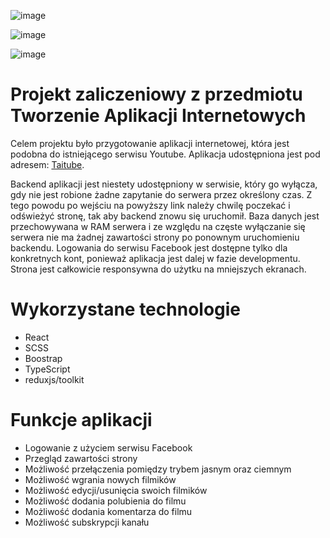 ![image](https://github.com/szebest/youtube-frontend/assets/56255905/82f6a08e-de2b-4a53-88f4-98a39a6af227)

![image](https://github.com/szebest/youtube-frontend/assets/56255905/f1f47fe8-2cd0-42f3-9840-cf7054c382fe)

![image](https://github.com/szebest/youtube-frontend/assets/56255905/5de4e000-f2cb-4098-952f-fde1de31f2bb)

# Projekt zaliczeniowy z przedmiotu Tworzenie Aplikacji Internetowych

Celem projektu było przygotowanie aplikacji internetowej, która jest podobna do istniejącego serwisu Youtube.
Aplikacja udostępniona jest pod adresem: [Taitube](https://youtube-tai.netlify.app/).

Backend aplikacji jest niestety udostępniony w serwisie, który go wyłącza, gdy nie jest robione żadne zapytanie do serwera przez określony czas. Z tego powodu po wejściu na powyższy link należy chwilę poczekać i odświeżyć stronę, tak aby backend znowu się uruchomił. Baza danych jest przechowywana w RAM serwera i ze względu na częste wyłączanie się serwera nie ma żadnej zawartości strony po ponownym uruchomieniu backendu. Logowania do serwisu Facebook jest dostępne tylko dla konkretnych kont, ponieważ aplikacja jest dalej w fazie developmentu.
Strona jest całkowicie responsywna do użytku na mniejszych ekranach.

# Wykorzystane technologie

- React
- SCSS
- Boostrap
- TypeScript
- reduxjs/toolkit

# Funkcje aplikacji

- Logowanie z użyciem serwisu Facebook
- Przegląd zawartości strony
- Możliwość przełączenia pomiędzy trybem jasnym oraz ciemnym
- Możliwość wgrania nowych filmików
- Możliwość edycji/usunięcia swoich filmików
- Możliwość dodania polubienia do filmu
- Możliwość dodania komentarza do filmu
- Możliwość subskrypcji kanału
